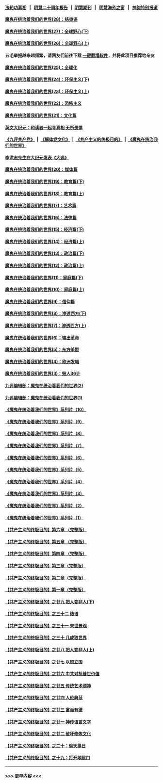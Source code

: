 #### [法轮功真相](https://github.com/gfw-breaker/truth/blob/master/README.md?t=0) &nbsp;&nbsp;|&nbsp;&nbsp; [明慧二十周年报告](https://github.com/gfw-breaker/mh-reports/blob/master/README.md?t=0) &nbsp;&nbsp;|&nbsp;&nbsp;[明慧期刊](https://github.com/gfw-breaker/mh-qikan) &nbsp;&nbsp;|&nbsp;&nbsp; [明慧海外之窗](https://github.com/gfw-breaker/mh-news/blob/master/README.md?t=0) &nbsp;&nbsp;|&nbsp;&nbsp; [神韵特别报道](https://github.com/gfw-breaker/mh-news/blob/master/shenyun.md?t=0)
#### [魔鬼在统治着我们的世界(28)：结束语](../pages/nsc422/n10936246.md?t=07190801) 
#### [魔鬼在统治着我们的世界(27)：全球野心(下)](../pages/nsc422/n10928319.md?t=07190801) 
#### [魔鬼在统治着我们的世界(26)：全球野心(上)](../pages/nsc422/n10900318.md?t=07190801) 
#### 五毛举报越来越频繁，请网友们前往下载 [一键翻墙软件](https://github.com/gfw-breaker/ssr-accounts)，并将此项目推荐给亲友
#### [魔鬼在统治着我们的世界(25)：全球化](../pages/nsc422/n10788205.md?t=07190801) 
#### [魔鬼在统治着我们的世界(24)：环保主义(下)](../pages/nsc422/n10695307.md?t=07190801) 
#### [魔鬼在统治着我们的世界(23)：环保主义(上)](../pages/nsc422/n10688613.md?t=07190801) 
#### [魔鬼在统治着我们的世界(22)：恐怖主义](../pages/nsc422/n10614727.md?t=07190801) 
#### [魔鬼在统治着我们的世界(21)：文化篇](../pages/nsc422/n10597706.md?t=07190801) 
#### [英文大纪元：和读者一起寻真相 无所畏惧](../pages/nsc422/n12542027.md?t=07190801) 
#### [《九评共产党》](https://github.com/begood0513/9ping.md/blob/master/README.md) &nbsp;|&nbsp; [《解体党文化》](../../../../jtdwh.md/blob/master/README.md)  &nbsp;|&nbsp; [《共产主义的终极目的》](../../../../gczydzjmd.md/blob/master/README.md) &nbsp;|&nbsp; [《魔鬼在统治我们的世界》](../../../../mgztzwmdsj.md/blob/master/README.md) 
#### [李洪志先生在大纪元发表《大选》](../pages/nsc422/n12534746.md?t=07190801) 
#### [魔鬼在统治着我们的世界(20)：媒体篇](../pages/nsc422/n10586579.md?t=07190801) 
#### [魔鬼在统治着我们的世界(19)：教育篇(下)](../pages/nsc422/n10564808.md?t=07190801) 
#### [魔鬼在统治着我们的世界(18)：教育篇(上)](../pages/nsc422/n10526970.md?t=07190801) 
#### [魔鬼在统治着我们的世界(17)：艺术篇](../pages/nsc422/n10499093.md?t=07190801) 
#### [魔鬼在统治着我们的世界(16)：法律篇](../pages/nsc422/n10485969.md?t=07190801) 
#### [魔鬼在统治着我们的世界(15)：经济篇(下)](../pages/nsc422/n10469975.md?t=07190801) 
#### [魔鬼在统治着我们的世界(14)：经济篇(上)](../pages/nsc422/n10457370.md?t=07190801) 
#### [魔鬼在统治着我们的世界(13)：政治篇(下)](../pages/nsc422/n10448270.md?t=07190801) 
#### [魔鬼在统治着我们的世界(12)：政治篇(上)](../pages/nsc422/n10444576.md?t=07190801) 
#### [魔鬼在统治着我们的世界(11)：家庭篇(下)](../pages/nsc422/n10440961.md?t=07190801) 
#### [魔鬼在统治着我们的世界(10)：家庭篇(上)](../pages/nsc422/n10435448.md?t=07190801) 
#### [魔鬼在统治着我们的世界(9)：信仰篇](../pages/nsc422/n10432159.md?t=07190801) 
#### [魔鬼在统治着我们的世界(8)：渗透西方(下)](../pages/nsc422/n10429603.md?t=07190801) 
#### [魔鬼在统治着我们的世界(7)：渗透西方(上)](../pages/nsc422/n10426013.md?t=07190801) 
#### [魔鬼在统治着我们的世界(6)：输出革命](../pages/nsc422/n10421536.md?t=07190801) 
#### [魔鬼在统治着我们的世界(5)：东方杀戮](../pages/nsc422/n10417707.md?t=07190801) 
#### [魔鬼在统治着我们的世界(4)：欧洲发端](../pages/nsc422/n10414890.md?t=07190801) 
#### [魔鬼在统治着我们的世界(3)：毁人36计](../pages/nsc422/n10411583.md?t=07190801) 
#### [九评编辑部：魔鬼在统治着我们的世界(2)](../pages/nsc422/n10410036.md?t=07190801) 
#### [九评编辑部：魔鬼在统治着我们的世界(1)](../pages/nsc422/n10406825.md?t=07190801) 
#### [《魔鬼在统治着我们的世界》系列片（10）](../pages/nsc422/n12292670.md?t=07190801) 
#### [《魔鬼在统治着我们的世界》系列片（9）](../pages/nsc422/n12290859.md?t=07190801) 
#### [《魔鬼在统治着我们的世界》系列片（8）](../pages/nsc422/n12287445.md?t=07190801) 
#### [《魔鬼在统治着我们的世界》系列片（7）](../pages/nsc422/n12283425.md?t=07190801) 
#### [《魔鬼在统治着我们的世界》系列片（6）](../pages/nsc422/n12282314.md?t=07190801) 
#### [《魔鬼在统治着我们的世界》系列片（5）](../pages/nsc422/n12281419.md?t=07190801) 
#### [《魔鬼在统治着我们的世界》系列片（4）](../pages/nsc422/n12274024.md?t=07190801) 
#### [《魔鬼在统治着我们的世界》系列片（3）](../pages/nsc422/n12271322.md?t=07190801) 
#### [《魔鬼在统治着我们的世界》系列片（2）](../pages/nsc422/n12269049.md?t=07190801) 
#### [《魔鬼在统治着我们的世界》系列片（1）](../pages/nsc422/n12267575.md?t=07190801) 
#### [【共产主义的终极目的】第六章 （完整版）](../pages/nsc422/n11428913.md?t=07190801) 
#### [【共产主义的终极目的】第五章 （完整版）](../pages/nsc422/n11428912.md?t=07190801) 
#### [【共产主义的终极目的】第四章 （完整版）](../pages/nsc422/n11428907.md?t=07190801) 
#### [【共产主义的终极目的】第三章（完整版）](../pages/nsc422/n11428848.md?t=07190801) 
#### [【共产主义的终极目的】第二章（完整版）](../pages/nsc422/n11428831.md?t=07190801) 
#### [【共产主义的终极目的】第一章（完整版）](../pages/nsc422/n11417651.md?t=07190801) 
#### [【共产主义的终极目的】之廿九 把人变非人(下)](../pages/nsc422/n11344140.md?t=07190801) 
#### [【共产主义的终极目的】之三十二 结语](../pages/nsc422/n11360535.md?t=07190801) 
#### [【共产主义的终极目的】之三十一 末世景观](../pages/nsc422/n11351129.md?t=07190801) 
#### [【共产主义的终极目的】之三十 几成狼世界](../pages/nsc422/n11348280.md?t=07190801) 
#### [【共产主义的终极目的】之廿八 把人变非人(上)](../pages/nsc422/n11340492.md?t=07190801) 
#### [【共产主义的终极目的】之廿七 以恨立国](../pages/nsc422/n11336944.md?t=07190801) 
#### [【共产主义的终极目的】之廿六 中共对抗普世价值](../pages/nsc422/n11324785.md?t=07190801) 
#### [【共产主义的终极目的】之廿五 传统艺术颂神](../pages/nsc422/n11296396.md?t=07190801) 
#### [【共产主义的终极目的】之廿四 人伦典范](../pages/nsc422/n11296397.md?t=07190801) 
#### [【共产主义的终极目的】之廿三 富而有德](../pages/nsc422/n11283598.md?t=07190801) 
#### [【共产主义的终极目的】之廿一 神传语言文字](../pages/nsc422/n11263265.md?t=07190801) 
#### [【共产主义的终极目的】之廿二 破坏修炼文化](../pages/nsc422/n11245728.md?t=07190801) 
#### [【共产主义的终极目的】之二十：偷天换日](../pages/nsc422/n11238846.md?t=07190801) 
#### [【共产主义的终极目的】之十九：打开地狱门](../pages/nsc422/n11206376.md?t=07190801) 

----
#### [ >>> 更早内容 <<< ](../indexes/nsc422-earlier.md)
